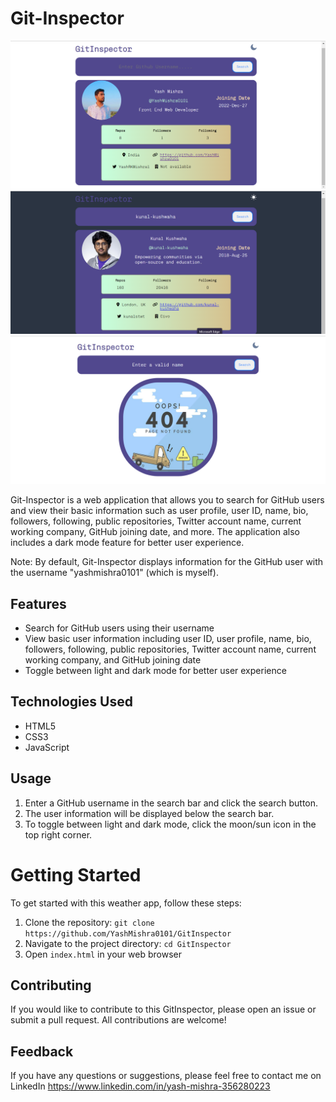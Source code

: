 # Git-Inspector

<img src="./assets/images/Screenshot (261).png">
<img src="./assets/images/Screenshot (263).png">
<img src="./assets/images/Screenshot (264).png">

Git-Inspector is a web application that allows you to search for GitHub users and view their basic information such as user profile, user ID, name, bio, followers, following, public repositories, Twitter account name, current working company, GitHub joining date, and more. The application also includes a dark mode feature for better user experience.

Note: By default, Git-Inspector displays information for the GitHub user with the username "yashmishra0101" (which is myself).

## Features

- Search for GitHub users using their username
- View basic user information including user ID, user profile, name, bio, followers, following, public repositories, Twitter account name, current working company, and GitHub joining date
- Toggle between light and dark mode for better user experience

## Technologies Used

- HTML5
- CSS3
- JavaScript

## Usage

1. Enter a GitHub username in the search bar and click the search button.
2. The user information will be displayed below the search bar.
3. To toggle between light and dark mode, click the moon/sun icon in the top right corner.

# Getting Started

To get started with this weather app, follow these steps:

1. Clone the repository: `git clone https://github.com/YashMishra0101/GitInspector`
2. Navigate to the project directory: `cd GitInspector`
3. Open `index.html` in your web browser

 
## Contributing

If you would like to contribute to this GitInspector, please open an issue or submit a pull request. All contributions are welcome!


## Feedback

If you have any questions or suggestions, please feel free to contact me on LinkedIn 
https://www.linkedin.com/in/yash-mishra-356280223

